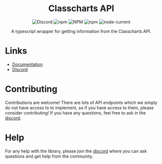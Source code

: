 <h1 align="center">Classcharts API</h1>
<div align="center">
<img alt="Discord" src="https://img.shields.io/discord/918103752068726855">
 <img alt="npm" src="https://img.shields.io/npm/dm/classcharts-api"> 
 <img alt="NPM" src="https://img.shields.io/npm/l/classcharts-api"> 
 <img alt="npm" src="https://img.shields.io/npm/v/classcharts-api"> 
 <img alt="node-current" src="https://img.shields.io/node/v/classcharts-api">
</div>

<p align="center">A typescript wrapper for getting information from the Classcharts API.</p>

# Links

- [Documentation](https://classchartsapi.github.io/classcharts-api-js/)
- [Discord](https://discord.gg/DTcwugcgZ2)

# Contributing

Contributions are welcome! There are lots of API endpoints which we simply do not have access to to implement, so if you have access to them, please consider contributing! If you have any questions, feel free to ask in the [discord](https://discord.gg/DTcwugcgZ2).

# Help

For any help with the library, please join the [discord](https://discord.gg/DTcwugcgZ2) where you can ask questions and get help from the community.
